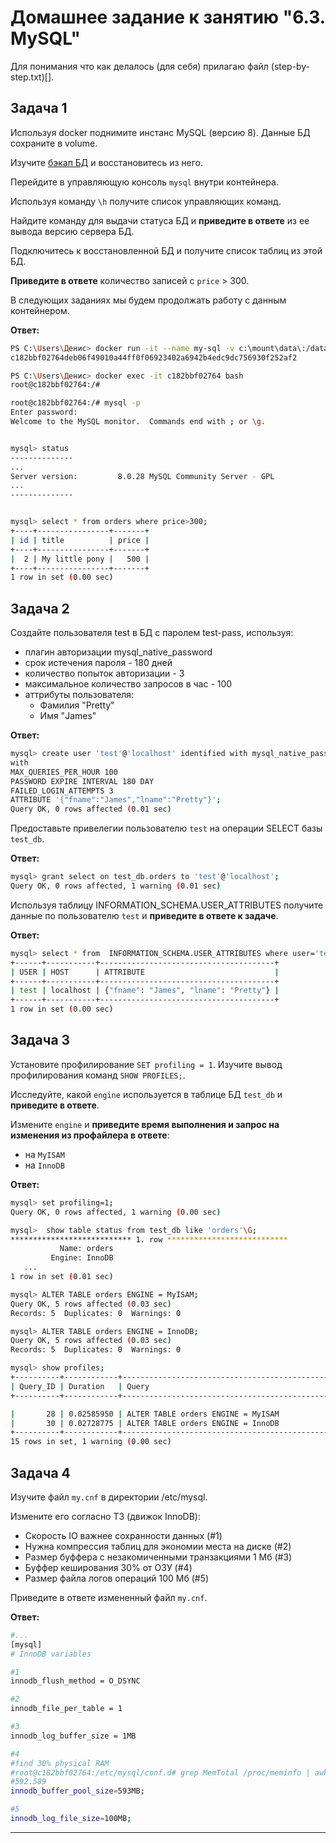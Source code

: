 # Домашнее задание к занятию "6.3. MySQL"

Для понимания что как делалось (для себя) прилагаю файл (step-by-step.txt)[].

## Задача 1

Используя docker поднимите инстанс MySQL (версию 8). Данные БД сохраните в volume.

Изучите [бэкап БД](https://github.com/netology-code/virt-homeworks/tree/master/06-db-03-mysql/test_data) и 
восстановитесь из него.

Перейдите в управляющую консоль `mysql` внутри контейнера.

Используя команду `\h` получите список управляющих команд.

Найдите команду для выдачи статуса БД и **приведите в ответе** из ее вывода версию сервера БД.

Подключитесь к восстановленной БД и получите список таблиц из этой БД.

**Приведите в ответе** количество записей с `price` > 300.

В следующих заданиях мы будем продолжать работу с данным контейнером.

**Ответ:**
```bash
PS C:\Users\Денис> docker run -it --name my-sql -v c:\mount\data\:/data -e MYSQL_ROOT_PASSWORD=***** -d mysql
c182bbf02764deb06f49010a44ff0f06923402a6942b4edc9dc756930f252af2

PS C:\Users\Денис> docker exec -it c182bbf02764 bash
root@c182bbf02764:/#

root@c182bbf02764:/# mysql -p
Enter password:
Welcome to the MySQL monitor.  Commands end with ; or \g.


mysql> status
--------------
...
Server version:         8.0.28 MySQL Community Server - GPL
...
--------------


mysql> select * from orders where price>300;
+----+----------------+-------+
| id | title          | price |
+----+----------------+-------+
|  2 | My little pony |   500 |
+----+----------------+-------+
1 row in set (0.00 sec)
```

## Задача 2

Создайте пользователя test в БД c паролем test-pass, используя:
- плагин авторизации mysql_native_password
- срок истечения пароля - 180 дней 
- количество попыток авторизации - 3 
- максимальное количество запросов в час - 100
- аттрибуты пользователя:
    - Фамилия "Pretty"
    - Имя "James"
  
**Ответ:**
```bash
mysql> create user 'test'@'localhost' identified with mysql_native_password by 'test-pass' 
with 
MAX_QUERIES_PER_HOUR 100 
PASSWORD EXPIRE INTERVAL 180 DAY 
FAILED_LOGIN_ATTEMPTS 3 
ATTRIBUTE '{"fname":"James","lname":"Pretty"}';
Query OK, 0 rows affected (0.01 sec)
```

Предоставьте привелегии пользователю `test` на операции SELECT базы `test_db`.

**Ответ:**
```bash
mysql> grant select on test_db.orders to 'test'@'localhost';
Query OK, 0 rows affected, 1 warning (0.01 sec)
```

Используя таблицу INFORMATION_SCHEMA.USER_ATTRIBUTES получите данные по пользователю `test` и 
**приведите в ответе к задаче**.

**Ответ:**
```bash
mysql> select * from  INFORMATION_SCHEMA.USER_ATTRIBUTES where user='test';
+------+-----------+---------------------------------------+
| USER | HOST      | ATTRIBUTE                             |
+------+-----------+---------------------------------------+
| test | localhost | {"fname": "James", "lname": "Pretty"} |
+------+-----------+---------------------------------------+
1 row in set (0.00 sec)
```

## Задача 3

Установите профилирование `SET profiling = 1`.
Изучите вывод профилирования команд `SHOW PROFILES;`.

Исследуйте, какой `engine` используется в таблице БД `test_db` и **приведите в ответе**.

Измените `engine` и **приведите время выполнения и запрос на изменения из профайлера в ответе**:
- на `MyISAM`
- на `InnoDB`

**Ответ:**
```bash
mysql> set profiling=1;
Query OK, 0 rows affected, 1 warning (0.00 sec)

mysql>  show table status from test_db like 'orders'\G;
*************************** 1. row ***************************
           Name: orders
         Engine: InnoDB
   ...
1 row in set (0.01 sec)

mysql> ALTER TABLE orders ENGINE = MyISAM;
Query OK, 5 rows affected (0.03 sec)
Records: 5  Duplicates: 0  Warnings: 0

mysql> ALTER TABLE orders ENGINE = InnoDB;
Query OK, 5 rows affected (0.03 sec)
Records: 5  Duplicates: 0  Warnings: 0

mysql> show profiles;
+----------+------------+----------------------------------------------+
| Query_ID | Duration   | Query                                        |
+----------+------------+----------------------------------------------+

|       28 | 0.02585950 | ALTER TABLE orders ENGINE = MyISAM           |
|       30 | 0.02728775 | ALTER TABLE orders ENGINE = InnoDB           |
+----------+------------+----------------------------------------------+
15 rows in set, 1 warning (0.00 sec)
```

## Задача 4 

Изучите файл `my.cnf` в директории /etc/mysql.

Измените его согласно ТЗ (движок InnoDB):
- Скорость IO важнее сохранности данных (#1)
- Нужна компрессия таблиц для экономии места на диске (#2) 
- Размер буффера с незакомиченными транзакциями 1 Мб (#3)
- Буффер кеширования 30% от ОЗУ (#4)
- Размер файла логов операций 100 Мб (#5)

Приведите в ответе измененный файл `my.cnf`.

**Ответ:**
```bash
#...
[mysql]
# InnoDB variables

#1
innodb_flush_method = O_DSYNC

#2
innodb_file_per_table = 1

#3
innodb_log_buffer_size = 1MB

#4
#find 30% physical RAM
#root@c182bbf02764:/etc/mysql/conf.d# grep MemTotal /proc/meminfo | awk '{print $2 / 1024/100*30}'
#592.589
innodb_buffer_pool_size=593MB;

#5
innodb_log_file_size=100MB;
```
---

